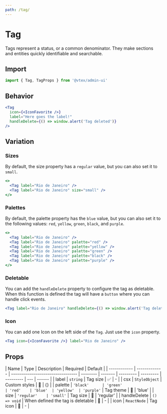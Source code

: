 ```yaml
---
path: /tag/
---
```


# Tag

Tags represent a status, or a common denominator. They make sections and entities quickly identifiable and searchable.

## Import

```jsx isStatic
import { Tag, TagProps } from '@vtex/admin-ui'
```

## Behavior

```jsx
<Tag
  icon={<IconFavorite />}
  label="Here goes the label!"
  handleDelete={() => window.alert('Tag deleted')}
/>
```

## Variation

### Sizes

By default, the size property has a `regular` value, but you can also set it to `small`.

```jsx
<>
  <Tag label="Rio de Janeiro" />
  <Tag label="Rio de Janeiro" size="small" />
</>
```

### Palettes

By default, the palette property has the `blue` value, but you can also set it to the following values: `red`, `yellow`, `green`, `black`, and `purple`.

```jsx
<>
  <Tag label="Rio de Janeiro" />
  <Tag label="Rio de Janeiro" palette="red" />
  <Tag label="Rio de Janeiro" palette="yellow" />
  <Tag label="Rio de Janeiro" palette="green" />
  <Tag label="Rio de Janeiro" palette="black" />
  <Tag label="Rio de Janeiro" palette="purple" />
</>
```

### Deletable

You can add the `handleDelete` property to configure the tag as deletable. When this function is defined the tag will have a `button` where you can handle click events.

```jsx
<Tag label="Rio de Janeiro" handleDelete={() => window.alert('Tag deleted')} />
```

### Icon

You can add one Icon on the left side of the `Tag`. Just use the `icon` property.

```jsx
<Tag icon={<IconFavorite />} label="Rio de Janeiro" />
```

## Props

| Name         | Type          | Description                       | Required | Default |
| ------------ | ------------- | --------------------------------- | -------- | ------- | --------- | --------- | --------- | --- | ------ |
| label        | `string`      | Tag size                          | ✅       | -       |
| csx          | `StyleObject` | Custom styles                     | 🚫       | {}      |
| palette      | `'black'      | 'green'                           | 'red'    | 'blue'  | 'yellow'  | 'purple'` | Tag theme | 🚫  | 'blue' |
| size         | `'regular'    | 'small'`                          | Tag size | 🚫      | 'regular' |
| handleDelete | `() => void`  | When defined the tag is deletable | 🚫       | -       |
| icon         | `ReactNode`   | Tag icon                          | 🚫       | -       |
